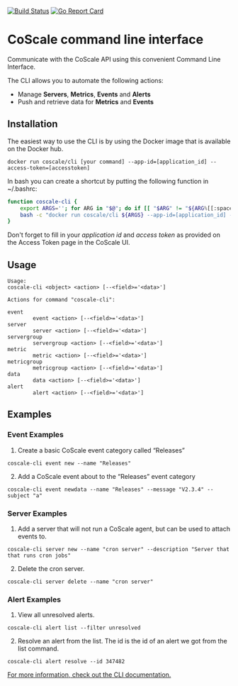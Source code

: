 [![Build Status](https://travis-ci.org/CoScale/coscale-cli.svg?branch=master)](https://travis-ci.org/CoScale/coscale-cli) [![Go Report Card](https://goreportcard.com/badge/github.com/coscale/coscale-cli)](https://goreportcard.com/report/github.com/coscale/coscale-cli)

# CoScale command line interface

Communicate with the CoScale API using this convenient Command Line Interface.

The CLI allows you to automate the following actions:

* Manage **Servers**, **Metrics**, **Events** and **Alerts**
* Push and retrieve data for **Metrics** and **Events**

## Installation

The easiest way to use the CLI is by using the Docker image that is available on the Docker hub.

```
docker run coscale/cli [your command] --app-id=[application_id] --access-token=[accesstoken]
```

In bash you can create a shortcut by putting the following function in ~/.bashrc:

```bash
function coscale-cli {
    export ARGS=''; for ARG in "$@"; do if [[ "$ARG" != "${ARG%[[:space:]]*}" ]]; then ARG=\'$ARG\'; fi; ARGS="$ARGS $ARG"; done
    bash -c "docker run coscale/cli ${ARGS} --app-id=[application_id] --access-token=[access_token]"
}
```

Don't forget to fill in your *application id* and *access token* as provided on the Access Token page in the CoScale UI.

## Usage

```
Usage:
coscale-cli <object> <action> [--<field>='<data>']

Actions for command "coscale-cli":

event
        event <action> [--<field>='<data>']
server
        server <action> [--<field>='<data>']
servergroup
        servergroup <action> [--<field>='<data>']
metric
        metric <action> [--<field>='<data>']
metricgroup
        metricgroup <action> [--<field>='<data>']
data
        data <action> [--<field>='<data>']
alert
        alert <action> [--<field>='<data>']
```

## Examples

### Event Examples

1) Create a basic CoScale event category called “Releases”

```
coscale-cli event new --name "Releases"
```

2) Add a CoScale event about to the “Releases” event category

```
coscale-cli event newdata --name "Releases" --message "V2.3.4" --subject "a"
```


### Server Examples

1. Add a server that will not run a CoScale agent, but can be used to attach events to.

```
coscale-cli server new --name "cron server" --description "Server that that runs cron jobs"
```

2. Delete the cron server.

```
coscale-cli server delete --name "cron server"
```


### Alert Examples

1. View all unresolved alerts.

```
coscale-cli alert list --filter unresolved
```

2. Resolve an alert from the list. The id is the id of an alert we got from the list command.


```
coscale-cli alert resolve --id 347482
```


[For more information, check out the CLI documentation.](http://docs.coscale.com/tools/cli/index/)

